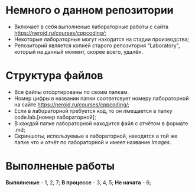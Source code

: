 # Немного о данном репозитории

* Включает в себя выполненые лабораторные работы с сайта https://neroid.ru/courses/cppcoding/;
* Некоторые лабораторные могут находится на стадии производства;
* Репозиторий является копией старого репозитория "Laboratory", который на данный момент, скорее всего, удалён.

# Структура файлов

* Все файлы отсортированы по своим папкам.
* Номер цифры в названии папки соответсвует номеру лабораторной на сайте https://neroid.ru/courses/cppcoding/;
* Если в лабораторной требуется код, то он пмещается в папку code.lab.[номер лабораторной];
* В каждой папке лабораторной находится файл с отчётом в формате .md;
* Скриншоты, используемые в лабораторной, находятся в той же папке что и отчёт по лабораторной и имеет название *Images*.

# Выполненые работы

**Выполненые** - 1, 2, 7;
**В процессе** - 3, 4, 5;
**Не начата** - 6;
